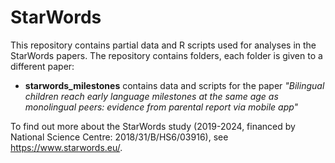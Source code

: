 # StarWords 

This repository contains partial data and R scripts used for analyses in the StarWords papers.
The repository contains folders, each folder is given to a different paper:
- **starwords_milestones** contains data and scripts for the paper *"Bilingual children reach early language milestones at the same age as monolingual peers: evidence from parental report via mobile app"*


To find out more about the StarWords study (2019-2024, financed by National Science Centre: 2018/31/B/HS6/03916), see https://www.starwords.eu/.
